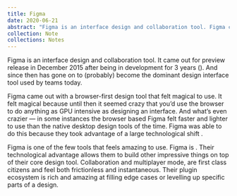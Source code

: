 ```yaml
---
title: Figma
date: 2020-06-21
abstract: "Figma is an interface design and collaboration tool. Figma came out with a browser-first design tool that felt magical to use. It felt magical because until then it seemed crazy that you’d use the browser to do anything as GPU intensive as designing an interface. And what’s even crazier — in some instances the browser based Figma felt faster and lighter to use than the native desktop design tools of the time."
collection: Note
collections: Notes
---
```

Figma is an interface design and collaboration tool. It came out for preview release in December 2015 after being in development for 3 years (<inter-link href="the-next-generation-of-good-software-will-have-long-development-cycles" space-after="false"></inter-link>). And since then has gone on to (probably) become the dominant design interface tool used by teams today.

Figma came out with a browser-first design tool that felt magical to use. It felt magical because until then it seemed crazy that you’d use the browser to do anything as GPU intensive as designing an interface. And what’s even crazier — in some instances the browser based Figma felt faster and lighter to use than the native desktop design tools of the time. Figma was able to do this because they took advantage of a large technological shift <inter-link href="webgl-and-webassembly-for-high-performant-gpu-intensive-applications" space-after="false"></inter-link>.

Figma is one of the few tools that feels amazing to use. Figma is <inter-link href="good-software" space-after="false"></inter-link>. Their technological advantage allows them to build other impressive things on top of their core design tool. Collaboration and multiplayer mode, are first class citizens and feel both frictionless and instantaneous. Their plugin ecosystem is rich and amazing at filling edge cases or levelling up specific parts of a design.